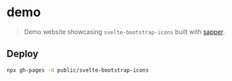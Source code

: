 # demo

> Demo website showcasing `svelte-bootstrap-icons` built with [sapper](https://sapper.svelte.dev/).

## Deploy

```sh
npx gh-pages -d public/svelte-bootstrap-icons
```
